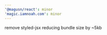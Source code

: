 ```yaml
---
'@magusn/react': minor
'magic.iamnoah.com': minor
---
```


remove styled-jsx reducing bundle size by ~5kb
